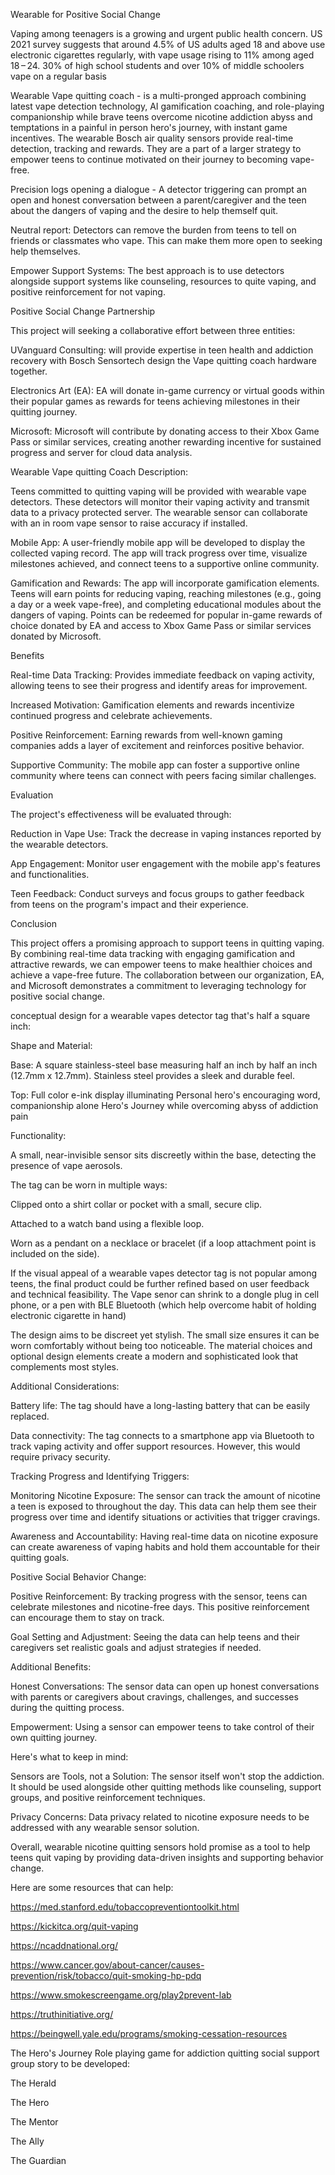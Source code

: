 Wearable for Positive Social Change 

  

Vaping among teenagers is a growing and urgent public health concern. US 2021 survey suggests that around 4.5% of US adults aged 18 and above use electronic cigarettes regularly, with vape usage rising to 11% among aged 18 – 24. 30% of high school students and over 10% of middle schoolers vape on a regular basis 

  

Wearable Vape quitting coach - is a multi-pronged approach combining latest vape detection technology, AI gamification coaching, and role-playing companionship while brave teens overcome nicotine addiction abyss and temptations in a painful in person hero's journey, with instant game incentives. The wearable Bosch air quality sensors provide real-time detection, tracking and rewards. They are a part of a larger strategy to empower teens to continue motivated on their journey to becoming vape-free.   

  

Precision logs opening a dialogue - A detector triggering can prompt an open and honest conversation between a parent/caregiver and the teen about the dangers of vaping and the desire to help themself quit. 

Neutral report: Detectors can remove the burden from teens to tell on friends or classmates who vape. This can make them more open to seeking help themselves. 

Empower Support Systems: The best approach is to use detectors alongside support systems like counseling, resources to quite vaping, and positive reinforcement for not vaping. 

  

Positive Social Change Partnership 

  

This project will seeking a collaborative effort between three entities: 

  

UVanguard Consulting: will provide expertise in teen health and addiction recovery with Bosch Sensortech design the Vape quitting coach hardware together. 

Electronics Art (EA): EA will donate in-game currency or virtual goods within their popular games as rewards for teens achieving milestones in their quitting journey. 

Microsoft: Microsoft will contribute by donating access to their Xbox Game Pass or similar services, creating another rewarding incentive for sustained progress and server for cloud data analysis. 

  

Wearable Vape quitting Coach Description: 

  

Teens committed to quitting vaping will be provided with wearable vape detectors. These detectors will monitor their vaping activity and transmit data to a privacy protected server. The wearable sensor can collaborate with an in room vape sensor to raise accuracy if installed. 

  

Mobile App: A user-friendly mobile app will be developed to display the collected vaping record. The app will track progress over time, visualize milestones achieved, and connect teens to a supportive online community. 

  

Gamification and Rewards: The app will incorporate gamification elements. Teens will earn points for reducing vaping, reaching milestones (e.g., going a day or a week vape-free), and completing educational modules about the dangers of vaping. Points can be redeemed for popular in-game rewards of choice donated by EA and access to Xbox Game Pass or similar services donated by Microsoft. 

  

Benefits 

  

Real-time Data Tracking: Provides immediate feedback on vaping activity, allowing teens to see their progress and identify areas for improvement. 

Increased Motivation: Gamification elements and rewards incentivize continued progress and celebrate achievements. 

Positive Reinforcement: Earning rewards from well-known gaming companies adds a layer of excitement and reinforces positive behavior. 

Supportive Community: The mobile app can foster a supportive online community where teens can connect with peers facing similar challenges. 

  

Evaluation 

  

The project's effectiveness will be evaluated through: 

  

Reduction in Vape Use: Track the decrease in vaping instances reported by the wearable detectors. 

App Engagement: Monitor user engagement with the mobile app's features and functionalities. 

Teen Feedback: Conduct surveys and focus groups to gather feedback from teens on the program's impact and their experience. 

Conclusion 

  

This project offers a promising approach to support teens in quitting vaping. By combining real-time data tracking with engaging gamification and attractive rewards, we can empower teens to make healthier choices and achieve a vape-free future. The collaboration between our organization, EA, and Microsoft demonstrates a commitment to leveraging technology for positive social change. 

  

conceptual design for a wearable vapes detector tag that's half a square inch: 

  

Shape and Material: 

  

Base: A square stainless-steel base measuring half an inch by half an inch (12.7mm x 12.7mm). Stainless steel provides a sleek and durable feel. 

Top: Full color e-ink display illuminating Personal hero's encouraging word, companionship alone Hero's Journey while overcoming abyss of addiction pain 

  

Functionality: 

  

A small, near-invisible sensor sits discreetly within the base, detecting the presence of vape aerosols. 

The tag can be worn in multiple ways: 

Clipped onto a shirt collar or pocket with a small, secure clip. 

Attached to a watch band using a flexible loop. 

Worn as a pendant on a necklace or bracelet (if a loop attachment point is included on the side). 

If the visual appeal of a wearable vapes detector tag is not popular among teens, the final product could be further refined based on user feedback and technical feasibility.  The Vape senor can shrink to a dongle plug in cell phone, or a pen with BLE Bluetooth (which help overcome habit of holding electronic cigarette in hand) 

  

The design aims to be discreet yet stylish. The small size ensures it can be worn comfortably without being too noticeable. The material choices and optional design elements create a modern and sophisticated look that complements most styles. 

  

Additional Considerations: 

  

Battery life: The tag should have a long-lasting battery that can be easily replaced. 

Data connectivity: The tag connects to a smartphone app via Bluetooth to track vaping activity and offer support resources. However, this would require privacy security. 

  

Tracking Progress and Identifying Triggers: 

  

Monitoring Nicotine Exposure: The sensor can track the amount of nicotine a teen is exposed to throughout the day. This data can help them see their progress over time and identify situations or activities that trigger cravings. 

Awareness and Accountability: Having real-time data on nicotine exposure can create awareness of vaping habits and hold them accountable for their quitting goals. 

  

Positive Social Behavior Change: 

  

Positive Reinforcement: By tracking progress with the sensor, teens can celebrate milestones and nicotine-free days. This positive reinforcement can encourage them to stay on track. 

Goal Setting and Adjustment: Seeing the data can help teens and their caregivers set realistic goals and adjust strategies if needed. 

Additional Benefits: 

  

Honest Conversations: The sensor data can open up honest conversations with parents or caregivers about cravings, challenges, and successes during the quitting process. 

Empowerment: Using a sensor can empower teens to take control of their own quitting journey. 

Here's what to keep in mind: 

  

Sensors are Tools, not a Solution: The sensor itself won't stop the addiction. It should be used alongside other quitting methods like counseling, support groups, and positive reinforcement techniques. 

Privacy Concerns: Data privacy related to nicotine exposure needs to be addressed with any wearable sensor solution. 

Overall, wearable nicotine quitting sensors hold promise as a tool to help teens quit vaping by providing data-driven insights and supporting behavior change. 

  

Here are some resources that can help: 

  

https://med.stanford.edu/tobaccopreventiontoolkit.html 

https://kickitca.org/quit-vaping 

https://ncaddnational.org/ 

https://www.cancer.gov/about-cancer/causes-prevention/risk/tobacco/quit-smoking-hp-pdq 

https://www.smokescreengame.org/play2prevent-lab 

https://truthinitiative.org/ 

https://beingwell.yale.edu/programs/smoking-cessation-resources 

  

The Hero's Journey Role playing game for addiction quitting social support group story to be developed: 

  

The Herald 

The Hero 

The Mentor 

The Ally 

The Guardian 
